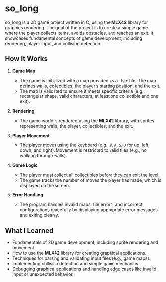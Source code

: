 # so_long  

so_long is a 2D game project written in C, using the **MLX42** library for graphics rendering. The goal of the project is to create a simple game where the player collects items, avoids obstacles, and reaches an exit. It showcases fundamental concepts of game development, including rendering, player input, and collision detection.

## How It Works  
1. **Game Map**  
   - The game is initialized with a map provided as a `.ber` file. The map defines walls, collectibles, the player’s starting position, and the exit.  
   - The map is validated to ensure it meets specific criteria (e.g., rectangular shape, valid characters, at least one collectible and one exit).  

2. **Rendering**  
   - The game world is rendered using the **MLX42** library, with sprites representing walls, the player, collectibles, and the exit.  

3. **Player Movement**  
   - The player moves using the keyboard (e.g., `W`, `A`, `S`, `D` for up, left, down, and right). Movement is restricted to valid tiles (e.g., no walking through walls).  

4. **Game Logic**  
   - The player must collect all collectibles before they can exit the level.  
   - The game tracks the number of moves the player has made, which is displayed on the screen.  

5. **Error Handling**  
   - The program handles invalid maps, file errors, and incorrect configurations gracefully by displaying appropriate error messages and exiting cleanly.  

## What I Learned  
- Fundamentals of 2D game development, including sprite rendering and movement.  
- How to use the **MLX42** library for creating graphical applications.  
- Techniques for parsing and validating input files (e.g., game maps).  
- Implementing collision detection and simple game mechanics.  
- Debugging graphical applications and handling edge cases like invalid input or unexpected behavior.  
